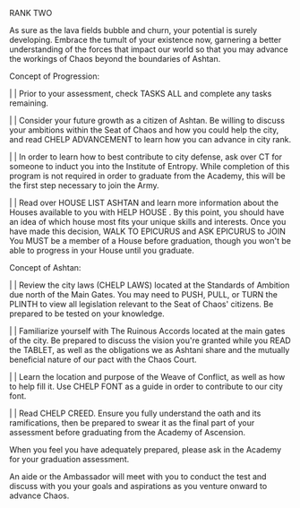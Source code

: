 RANK TWO

As sure as the lava fields bubble and churn, your potential is surely
developing. Embrace the tumult of your existence now, garnering a better
understanding of the forces that impact our world so that you may
advance the workings of Chaos beyond the boundaries of Ashtan.

Concept of Progression:

| | Prior to your assessment, check TASKS ALL and complete any tasks
remaining.

| | Consider your future growth as a citizen of Ashtan. Be willing to
discuss your ambitions within the Seat of Chaos and how you could help
the city, and read CHELP ADVANCEMENT to learn how you can advance in
city rank.

| | In order to learn how to best contribute to city defense, ask over
CT for someone to induct you into the Institute of Entropy. While
completion of this program is not required in order to graduate from the
Academy, this will be the first step necessary to join the Army.

| | Read over HOUSE LIST ASHTAN and learn more information about the
Houses available to you with HELP HOUSE <Housename>. By this point, you
should have an idea of which house most fits your unique skills and
interests. Once you have made this decision, WALK TO EPICURUS and ASK
EPICURUS to JOIN <House> You MUST be a member of a House before
graduation, though you won't be able to progress in your House until you
graduate.

Concept of Ashtan:

| | Review the city laws (CHELP LAWS) located at the Standards of
Ambition due north of the Main Gates. You may need to PUSH, PULL, or
TURN the PLINTH to view all legislation relevant to the Seat of Chaos'
citizens. Be prepared to be tested on your knowledge.

| | Familiarize yourself with The Ruinous Accords located at the main
gates of the city. Be prepared to discuss the vision you're granted
while you READ the TABLET, as well as the obligations we as Ashtani
share and the mutually beneficial nature of our pact with the Chaos
Court.

| | Learn the location and purpose of the Weave of Conflict, as well as
how to help fill it. Use CHELP FONT as a guide in order to contribute
to our city font.

| | Read CHELP CREED. Ensure you fully understand the oath and its
ramifications, then be prepared to swear it as the final part of your
assessment before graduating from the Academy of Ascension.

When you feel you have adequately prepared, please ask in the Academy
for your graduation assessment.

An aide or the Ambassador will meet with you to conduct the test and
discuss with you your goals and aspirations as you venture onward to
advance Chaos.

